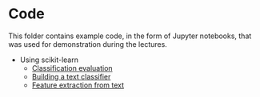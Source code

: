 # Code

This folder contains example code, in the form of Jupyter notebooks, that was used for demonstration during the lectures.

  * Using scikit-learn
    - [Classification evaluation](classification_evaluation.ipynb)
    - [Building a text classifier](text_classification.ipynb)
    - [Feature extraction from text](text_feature_extraction.ipynb)
